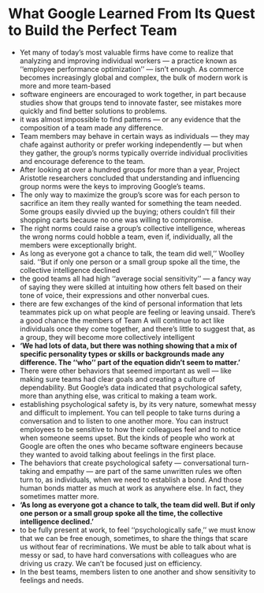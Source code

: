 # **What Google Learned From Its Quest to Build the Perfect Team**
  * Yet many of today’s most valuable firms have come to realize that analyzing and improving individual workers ­— a practice known as ‘‘employee performance optimization’’ — isn’t enough. As commerce becomes increasingly global and complex, the bulk of modern work is more and more team-based
  * software engineers are encouraged to work together, in part because studies show that groups tend to innovate faster, see mistakes more quickly and find better solutions to problems.
  * it was almost impossible to find patterns — or any evidence that the composition of a team made any difference.
  * Team members may behave in certain ways as individuals — they may chafe against authority or prefer working independently — but when they gather, the group’s norms typically override individual proclivities and encourage deference to the team.
  * After looking at over a hundred groups for more than a year, Project Aristotle researchers concluded that understanding and influencing group norms were the keys to improving Google’s teams. 
  * The only way to maximize the group’s score was for each person to sacrifice an item they really wanted for something the team needed. Some groups easily divvied up the buying; others couldn’t fill their shopping carts because no one was willing to compromise.
  *  The right norms could raise a group’s collective intelligence, whereas the wrong norms could hobble a team, even if, individually, all the members were exceptionally bright.
  * As long as everyone got a chance to talk, the team did well,’’ Woolley said. ‘‘But if only one person or a small group spoke all the time, the collective intelligence declined
  * the good teams all had high ‘‘average social sensitivity’’ — a fancy way of saying they were skilled at intuiting how others felt based on their tone of voice, their expressions and other nonverbal cues.
  * there are few exchanges of the kind of personal information that lets teammates pick up on what people are feeling or leaving unsaid. There’s a good chance the members of Team A will continue to act like individuals once they come together, and there’s little to suggest that, as a group, they will become more collectively intelligent
  * **‘We had lots of data, but there was nothing showing that a mix of specific personality types or skills or backgrounds made any difference. The ‘‘who’’ part of the equation didn’t seem to matter.’**
  * There were other behaviors that seemed important as well — like making sure teams had clear goals and creating a culture of dependability. But Google’s data indicated that psychological safety, more than anything else, was critical to making a team work.
  * establishing psychological safety is, by its very nature, somewhat messy and difficult to implement. You can tell people to take turns during a conversation and to listen to one another more. You can instruct employees to be sensitive to how their colleagues feel and to notice when someone seems upset. But the kinds of people who work at Google are often the ones who became software engineers because they wanted to avoid talking about feelings in the first place.
  * The behaviors that create psychological safety — conversational turn-taking and empathy — are part of the same unwritten rules we often turn to, as individuals, when we need to establish a bond. And those human bonds matter as much at work as anywhere else. In fact, they sometimes matter more.
  * **‘As long as everyone got a chance to talk, the team did well. But if only one person or a small group spoke all the time, the collective intelligence declined.’**
  *  to be fully present at work, to feel ‘‘psychologically safe,’’ we must know that we can be free enough, sometimes, to share the things that scare us without fear of recriminations. We must be able to talk about what is messy or sad, to have hard conversations with colleagues who are driving us crazy. We can’t be focused just on efficiency.
  *  In the best teams, members listen to one another and show sensitivity to feelings and needs.
